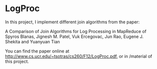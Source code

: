 LogProc
=======
In this project, I implement different join algorithms from the paper: 

A Comparison of Join Algorithms for Log Processing in MapReduce of Spyros Blanas, Jignesh M. Patel, Vuk Ercegovac, Jun Rao, Eugene J. Shekita and Yuanyuan Tian

You can find the paper online at http://www.cs.ucr.edu/~tsotras/cs260/F12/LogProc.pdf, or in /material of this project.